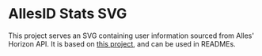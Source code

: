 # AllesID Stats SVG
This project serves an SVG containing user information sourced from Alles' Horizon API. It is based on [this project](https://github.com/anuraghazra/github-readme-stats), and can be used in READMEs.